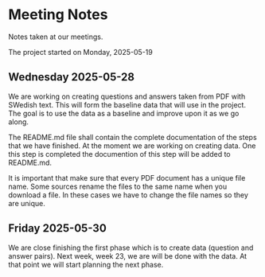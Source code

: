 # Meeting Notes
Notes taken at our meetings.

The project started on Monday, 2025-05-19

## **Wednesday 2025-05-28**
We are working on creating questions and answers taken from PDF with SWedish text.
This will form the baseline data that will use in the project. The goal is to use
the data as a baseline and improve upon it as we go along.

The README.md file shall contain the complete documentation of the steps that we
have finished. At the moment we are working on creating data. One this step is
completed the documention of this step will be added to README.md.

It is important that make sure that every PDF document has a unique file name.
Some sources rename the files to the same name when you download a file. In these
cases we have to change the file names so they are unique.


## **Friday 2025-05-30**
We are close finishing the first phase which is to create data (question and answer pairs).
Next week, week 23, we are will be done with the data. At that point we will start planning the next phase.
